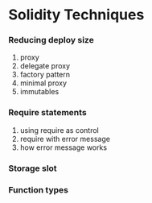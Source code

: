 # Solidity Techniques

### Reducing deploy size

1. proxy
2. delegate proxy
3. factory pattern
4. minimal proxy
5. immutables

### Require statements

1. using require as control
2. require with error message
3. how error message works

### Storage slot

### Function types



